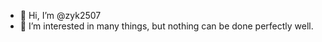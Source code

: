 - 👋 Hi, I’m @zyk2507
- 👀 I’m interested in many things, but nothing can be done perfectly well.

<!---
zyk2507/zyk2507 is a ✨ special ✨ repository because its `README.md` (this file) appears on your GitHub profile.
You can click the Preview link to take a look at your changes.
--->
